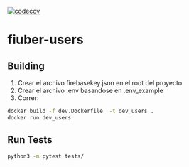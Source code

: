 [![codecov](https://codecov.io/gh/Taller-2-Tyrions/users/branch/dev/graph/badge.svg?token=IEH333J1IF)](https://codecov.io/gh/Taller-2-Tyrions/users)

# fiuber-users


## Building

1. Crear el archivo firebasekey.json en el root del proyecto
2. Crear el archivo .env basandose en .env_example
3. Correr:

```bash
docker build -f dev.Dockerfile  -t dev_users .
docker run dev_users
```
## Run Tests

```bash
python3 -m pytest tests/
```

